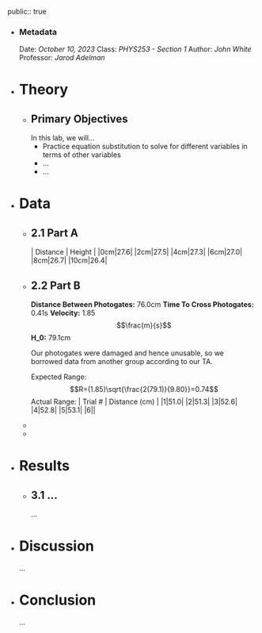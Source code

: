 public:: true

- ### Metadata
  Date: *October 10, 2023*
  Class: *PHYS253 - Section 1*
  Author: *John White*
  Professor: *Jarod Adelman*
- # Theory
	- ## Primary Objectives
	  In this lab, we will...
	  * Practice equation substitution to solve for different variables in terms of other variables
	  * ...
	  * ...
- # Data
	- ## 2.1 Part A
	  | Distance | Height |
	  |0cm|27.6|
	  |2cm|27.5|
	  |4cm|27.3|
	  |6cm|27.0|
	  |8cm|26.7|
	  |10cm|26.4|
	- ## 2.2 Part B
	  **Distance Between Photogates:** 76.0cm
	  **Time To Cross Photogates:** 0.41s
	  **Velocity:** 1.85 $$\frac{m}{s}$$
	  **H_0:** 79.1cm
	  
	  Our photogates were damaged and hence unusable, so we borrowed data from another group according to our TA.
	  
	  Expected Range: $$R=(1.85)\sqrt{\frac{2(79.1)}{9.80}}=0.74$$
	  Actual Range:
	  | Trial # | Distance (cm) |
	  |1|51.0|
	  |2|51.3|
	  |3|52.6|
	  |4|52.8|
	  |5|53.1|
	  |6||
	-
	-
- # Results
	- ## 3.1 ...
	  ...
- # Discussion
  ...
- # Conclusion
  ...